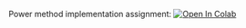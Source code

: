 Power method implementation assignment:
[![Open In Colab](https://colab.research.google.com/assets/colab-badge.svg)](https://colab.research.google.com/github/girafe-ai/ml-course/blob/23f_basic/homeworks/hw04_power_iteration/power_method_assignment_0_04.ipynb)

